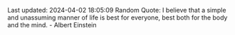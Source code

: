 Last updated: 2024-04-02 18:05:09
Random Quote: I believe that a simple and unassuming manner of life is best for everyone, best both for the body and the mind. - Albert Einstein